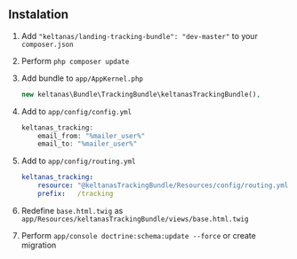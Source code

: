 ## Instalation

1. Add `"keltanas/landing-tracking-bundle": "dev-master"` to your `composer.json`

2. Perform `php composer update`

3. Add bundle to `app/AppKernel.php`

    ``` php
    new keltanas\Bundle\TrackingBundle\keltanasTrackingBundle(),
    ```

4. Add to `app/config/config.yml`

    ``` php
    keltanas_tracking:
        email_from: "%mailer_user%"
        email_to: "%mailer_user%"
    ```

5. Add to `app/config/routing.yml`

    ``` yml
    keltanas_tracking:
        resource: "@keltanasTrackingBundle/Resources/config/routing.yml"
        prefix:   /tracking
    ```

6. Redefine `base.html.twig` as `app/Resources/keltanasTrackingBundle/views/base.html.twig`

7. Perform `app/console doctrine:schema:update --force` or create migration
